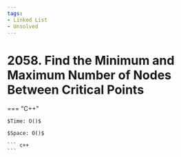 ```yaml
---
tags:
- Linked List
- Unsolved
---
```



# 2058. Find the Minimum and Maximum Number of Nodes Between Critical Points

=== "C++"

    $Time: O()$

    $Space: O()$

    ``` c++
    ```